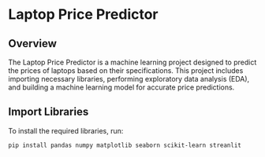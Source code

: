 # Laptop Price Predictor

## Overview

The Laptop Price Predictor is a machine learning project designed to predict the prices of laptops based on their specifications. This project includes importing necessary libraries, performing exploratory data analysis (EDA), and building a machine learning model for accurate price predictions.



## Import Libraries


To install the required libraries, run:

```bash
pip install pandas numpy matplotlib seaborn scikit-learn streanlit
